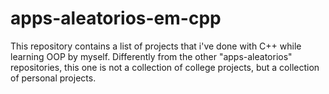 # apps-aleatorios-em-cpp

This repository contains a list of projects that i've done with C++ while learning OOP by myself. Differently from the other "apps-aleatorios" repositories, this one is not a collection of college projects, but a collection of personal projects.